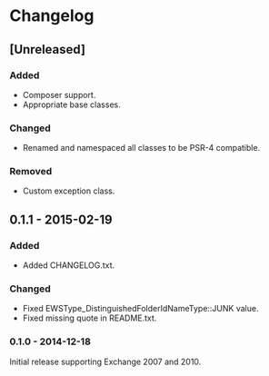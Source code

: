 # Changelog

## [Unreleased]

### Added
- Composer support.
- Appropriate base classes.

### Changed
- Renamed and namespaced all classes to be PSR-4 compatible.

### Removed
- Custom exception class.

## 0.1.1 - 2015-02-19

### Added
- Added CHANGELOG.txt.

### Changed
- Fixed EWSType_DistinguishedFolderIdNameType::JUNK value.
- Fixed missing quote in README.txt.

### 0.1.0 - 2014-12-18

Initial release supporting Exchange 2007 and 2010.
